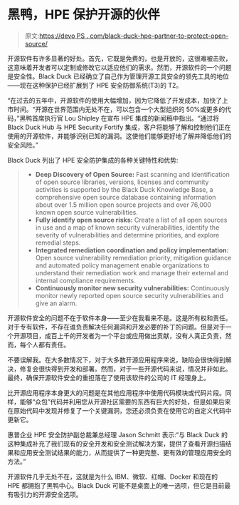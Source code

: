 # 黑鸭，HPE 保护开源的伙伴

> 原文:[https://devo PS . com/black-duck-hpe-partner-to-protect-open-source/](https://devops.com/black-duck-hpe-partner-to-protect-open-source/)

开源软件有许多显著的好处。首先，它既是免费的，也是开放的，这很难被击败，这意味着开发者可以定制或修改它以适应他们的需求。然而，开源软件的一个问题是安全性。Black Duck 已经确立了自己作为管理开源工具安全的领先工具的地位——现在这种保护已经扩展到了 HPE 安全防御系统(T3)的 T2。

“在过去的五年中，开源软件的使用大幅增加，因为它降低了开发成本，加快了上市时间。“开源在世界范围内无处不在，可以包含一个大型组织的 50%或更多的代码，”黑鸭首席执行官 Lou Shipley 在宣布 HPE 集成的新闻稿中指出。“通过将 Black Duck Hub 与 HPE Security Fortify 集成，客户将能够了解和控制他们正在使用的开源软件，并能够识别已知的漏洞。这使他们能够更好地了解并降低他们的安全风险。”

Black Duck 列出了 HPE 安全防护集成的各种关键特性和优势:

> *   **Deep Discovery of Open Source:** Fast scanning and identification of open source libraries, versions, licenses and community activities is supported by the Black Duck Knowledge Base, a comprehensive open source database containing information about over 1.5 million open source projects and over 76,000 known open source vulnerabilities.
> *   **Fully identify open source risks:** Create a list of all open sources in use and a map of known security vulnerabilities, identify the severity of vulnerabilities and determine priorities, and explore remedial steps.
> *   **Integrated remediation coordination and policy implementation:** Open source vulnerability remediation priority, mitigation guidance and automated policy management enable organizations to understand their remediation work and manage their external and internal compliance requirements.
> *   **Continuously monitor new security vulnerabilities:** Continuously monitor newly reported open source security vulnerabilities and give an alarm.

开源软件安全的问题不在于软件本身——至少在我看来不是。这是所有权和责任。对于专有软件，不存在谁负责解决任何漏洞和开发必要的补丁的问题。但是对于一个开源项目，成百上千的开发者为一个平台或应用做出贡献，没有人真正负责，然而，每个人都有责任。

不要误解我。在大多数情况下，对于大多数开源应用程序来说，缺陷会很快得到解决，修复会很快得到开发和部署。然而，对于一些开源代码来说，情况并非如此。最终，确保开源软件安全的重担落在了使用该软件的公司的 IT 经理身上。

比开源应用程序本身更大的问题是在其他应用程序中使用代码模块或代码片段。同样，能够“众包”代码并利用您从开源社区需要的东西有巨大的好处，但是如果后来在原始代码中发现并修复了一个关键漏洞，您还必须负责在使用它的自定义代码中更新它。

惠普企业 HPE 安全防护副总裁兼总经理 Jason Schmitt 表示:“与 Black Duck 的这种集成补充了我们现有的安全开发和安全测试解决方案，提供了查看开源扫描结果和应用安全测试结果的能力，从而提供了一种更完整、更有效的管理应用安全的方法。”

开源软件几乎无处不在，这就是为什么 IBM、微软、红帽、Docker 和现在的 HPE 都拥抱了黑鸭中心。Black Duck 可能不是桌面上的唯一选项，但它是目前最有吸引力的开源安全选项。